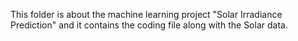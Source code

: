 This folder is about the machine learning project "Solar Irradiance Prediction" and it contains the coding file along with the Solar data.
